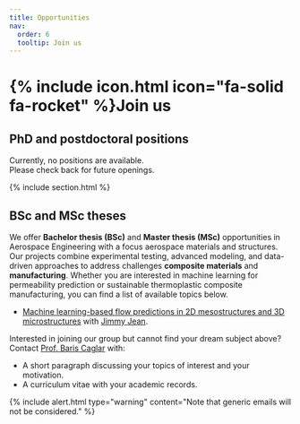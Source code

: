 ```yaml
---
title: Opportunities
nav:
  order: 6
  tooltip: Join us
---
```


# {% include icon.html icon="fa-solid fa-rocket" %}Join us

## PhD and postdoctoral positions

Currently, no positions are available.  
Please check back for future openings.

{% include section.html %}

## BSc and MSc theses

We offer **Bachelor thesis (BSc)** and  **Master thesis (MSc)** opportunities in Aerospace Engineering with a focus aerospace materials and structures. Our projects combine experimental testing, advanced modeling, and data-driven approaches to address challenges **composite materials** and **manufacturing**. Whether you are interested in machine learning for permeability prediction or sustainable thermoplastic composite manufacturing, you can find a list of available topics below.

- [ Machine learning-based flow predictions in 2D mesostructures and 3D microstructures](https://surfdrive.surf.nl/index.php/s/FDT3JY8N97GqTnQ) with [Jimmy Jean](../members/jimmy-jean).

Interested in joining our group but cannot find your dream subject above? 
Contact [Prof. Baris Caglar](../members/baris-caglar) with:
- A short paragraph discussing your topics of interest and your motivation.  
- A curriculum vitae with your academic records.

{%
  include alert.html
  type="warning"
  content="Note that generic emails will not be considered."
%}
